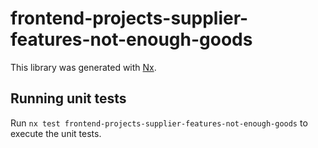 # frontend-projects-supplier-features-not-enough-goods

This library was generated with [Nx](https://nx.dev).

## Running unit tests

Run `nx test frontend-projects-supplier-features-not-enough-goods` to execute the unit tests.
